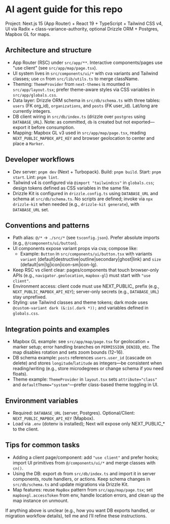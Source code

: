 # AI agent guide for this repo

Project: Next.js 15 (App Router) + React 19 + TypeScript + Tailwind CSS v4, UI via Radix + class-variance-authority, optional Drizzle ORM + Postgres, Mapbox GL for maps.

## Architecture and structure
- App Router (RSC) under `src/app/**`. Interactive components/pages use "use client" (see `src/app/map/page.tsx`).
- UI system lives in `src/components/ui/*` with cva variants and Tailwind classes; use `cn` from `src/lib/utils.ts` to merge className.
- Theming: `ThemeProvider` from `next-themes` is mounted in `src/app/layout.tsx`; prefer theme-aware styles via CSS variables in `src/app/globals.css`.
- Data layer: Drizzle ORM schema in `src/db/schema.ts` with three tables: `users` (FK org_id), `organizations`, and `posts` (FK user_id). Lat/long are currently integers.
- DB client wiring in `src/db/index.ts` (drizzle over `postgres` using `DATABASE_URL`). Note: as committed, `db` is created but not exported—export it before consumption.
- Mapping: Mapbox GL v3 used in `src/app/map/page.tsx`, reading `NEXT_PUBLIC_MAPBOX_API_KEY` and browser geolocation to center and place a `Marker`.

## Developer workflows
- Dev server: `pnpm dev` (Next + Turbopack). Build: `pnpm build`. Start: `pnpm start`. Lint: `pnpm lint`.
- Tailwind v4 is configured via `@import "tailwindcss"` in `globals.css`; design tokens defined as CSS variables in the same file.
- Drizzle Kit is configured in `drizzle.config.ts` using `DATABASE_URL` and schema at `src/db/schema.ts`. No scripts are defined; invoke via `npx drizzle-kit` when needed (e.g., `drizzle-kit generate`), with `DATABASE_URL` set.

## Conventions and patterns
- Path alias: `@/*` -> `./src/*` (see `tsconfig.json`). Prefer absolute imports (e.g., `@/components/ui/button`).
- UI components expose variant props via cva; compose like:
  - Example: `Button` in `src/components/ui/button.tsx` with variants `variant` (default|destructive|outline|secondary|ghost|link) and `size` (default|sm|lg|icon|icon-sm|icon-lg).
- Keep RSC vs client clear: pages/components that touch browser-only APIs (e.g., `navigator.geolocation`, `mapbox-gl`) must start with `"use client"`.
- Environment access: client code must use NEXT_PUBLIC_ prefix (e.g., `NEXT_PUBLIC_MAPBOX_API_KEY`); server-only secrets (e.g., `DATABASE_URL`) stay unprefixed.
- Styling: use Tailwind classes and theme tokens; dark mode uses `@custom-variant dark (&:is(.dark *));` and variables defined in `globals.css`.

## Integration points and examples
- Mapbox GL example: see `src/app/map/page.tsx` for geolocation + marker setup; error handling branches on `PERMISSION_DENIED`, etc. The map disables rotation and sets zoom bounds (12–16).
- DB schema example: `posts` references `users.user_id` (cascade on delete) and stores `longitude`/`latitude` as integers—be consistent when reading/writing (e.g., store microdegrees or change schema if you need floats).
- Theme example: `ThemeProvider` in `layout.tsx` sets `attribute="class"` and `defaultTheme="system"`—prefer class-based theme toggling in UI.

## Environment variables
- Required: `DATABASE_URL` (server, Postgres). Optional/Client: `NEXT_PUBLIC_MAPBOX_API_KEY` (Mapbox).
- Load via `.env` (dotenv is installed); Next will expose only NEXT_PUBLIC_* to the client.

## Tips for common tasks
- Adding a client page/component: add `"use client"` and prefer hooks; import UI primitives from `@/components/ui/*` and merge classes with `cn()`.
- Using the DB: export `db` from `src/db/index.ts` and import it in server components, route handlers, or actions. Keep schema changes in `src/db/schema.ts` and update migrations via Drizzle Kit.
- Map features: reuse `MapBox` pattern from `src/app/map/page.tsx`; set `mapboxgl.accessToken` from env, handle location errors, and clean up the map instance on unmount.

If anything above is unclear (e.g., how you want DB exports handled, or migration workflow details), tell me and I’ll refine these instructions.
